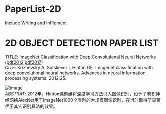 # PaperList-2D
Include Writing and InPlement

# 2D OBJECT DETECTION PAPER LIST
*TITLE*: ImageNet Classification with Deep Convolutional Neural Networks ([pdf2012](https://proceedings.neurips.cc/paper/2012/file/c399862d3b9d6b76c8436e924a68c45b-Paper.pdf) [pdf2017](https://sci-hub.st/10.1145/3065386))  
*CITE*: Krizhevsky A, Sutskever I, Hinton GE. Imagenet classification with deep convolutional neural networks. Advances in neural information processing systems. 2012;25.

![image](https://github.com/huitang96/PaperList-2D/blob/master/images/AlexNet.png)  
*ABSTRAT*: 2012年，Hinton课题组将深度学习方法引入图像识别，设计了卷积神经网络AlexNet用于ImageNet1000个类别的大规模图像识别，在当时取得了显著优于其它识别算法的效果。
